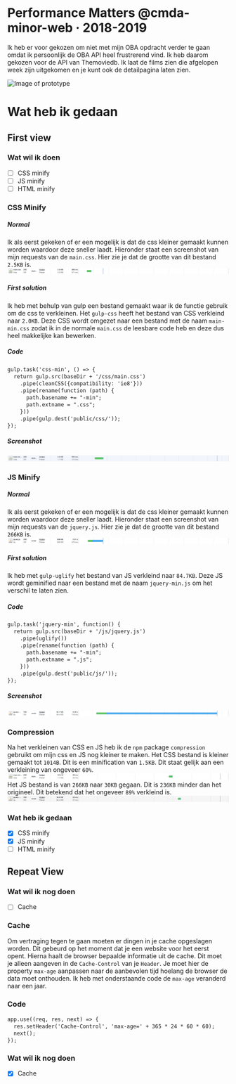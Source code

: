 # Performance Matters @cmda-minor-web · 2018-2019

Ik heb er voor gekozen om niet met mijn OBA opdracht verder te gaan omdat ik persoonlijk de OBA API heel frustrerend vind. Ik heb daarom gekozen voor de API van Themoviedb. Ik laat de films zien die afgelopen week zijn uitgekomen en je kunt ook de detailpagina laten zien.

![Image of prototype](assets/img/readme-img/screenshot-app.png)

# Wat heb ik gedaan
## First view
### Wat wil ik doen
- [ ] CSS minify
- [ ] JS minify
- [ ] HTML minify

### CSS Minify
##### Normal
Ik als eerst gekeken of er een mogelijk is dat de css kleiner gemaakt kunnen worden waardoor deze sneller laadt. Hieronder staat een screenshot van mijn requests van de `main.css`. Hier zie je dat de grootte van dit bestand `2.5KB` is.
![Image of slow requests](assets/img/readme-img/css-normal-fast-3g.png)
##### First solution
Ik heb met behulp van gulp een bestand gemaakt waar ik de functie gebruik om de css te verkleinen. Het `gulp-css` heeft het bestand van CSS verkleind naar `2.0KB`. Deze CSS wordt omgezet naar een bestand met de naam `main-min.css`  zodat ik in de normale `main.css` de leesbare code heb en deze dus heel makkelijke kan bewerken.
##### Code
```
gulp.task('css-min', () => {
  return gulp.src(baseDir + '/css/main.css')
    .pipe(cleanCSS({compatibility: 'ie8'}))
    .pipe(rename(function (path) {
      path.basename += "-min";
      path.extname = ".css";
    }))
    .pipe(gulp.dest('public/css/'));
});
```
##### Screenshot
![Image of slow requests](assets/img/readme-img/css-minified-fast-3g.png)


### JS Minify
##### Normal
Ik als eerst gekeken of er een mogelijk is dat de css kleiner gemaakt kunnen worden waardoor deze sneller laadt. Hieronder staat een screenshot van mijn requests van de `jquery.js`. Hier zie je dat de grootte van dit bestand `266KB` is.
![Image of slow requests](assets/img/readme-img/js-normal-fast-3g.png)
##### First solution
Ik heb met `gulp-uglify` het bestand van JS verkleind naar `84.7KB`. Deze JS wordt geminified naar een bestand met de naam `jquery-min.js` om het verschil te laten zien.
##### Code
```
gulp.task('jquery-min', function() {
  return gulp.src(baseDir + '/js/jquery.js') 
    .pipe(uglify()) 
    .pipe(rename(function (path) {
      path.basename += "-min";
      path.extname = ".js";
    }))
    .pipe(gulp.dest('public/js/'));
});
```
##### Screenshot
![Image of slow requests](assets/img/readme-img/js-minified-fast-3g.png)

### Compression
Na het verkleinen van CSS en JS heb ik de `npm` package `compression` gebruikt om mijn css en JS nog kleiner te maken.
Het CSS bestand is kleiner gemaakt tot `1014B`. Dit is een minification van `1.5KB`. Dit staat gelijk aan een verkleining van ongeveer `60%`.
![Image of slow requests](assets/img/readme-img/css-compressed-fast-3g.png)
Het JS bestand is van `266KB` naar `30KB` gegaan. Dit is `236KB` minder dan het origineel. Dit betekend dat het ongeveer `89%` verkleind is.
![Image of slow requests](assets/img/readme-img/js-compressed-fast-3g.png)

### Wat heb ik gedaan
- [x] CSS minify
- [x] JS minify
- [ ] HTML minify

## Repeat View
### Wat wil ik nog doen
- [ ] Cache

### Cache
Om vertraging tegen te gaan moeten er dingen in je cache opgeslagen worden. Dit gebeurd op het moment dat je een website voor het eerst opent. Hierna haalt de browser bepaalde informatie uit de cache. Dit moet je alleen aangeven in de `Cache-Control` van je `Header`. Je moet hier de property `max-age` aanpassen naar de aanbevolen tijd hoelang de browser de data moet onthouden. Ik heb met onderstaande code de `max-age` veranderd naar een jaar.

### Code
```
app.use((req, res, next) => {
  res.setHeader('Cache-Control', 'max-age=' + 365 * 24 * 60 * 60);
  next();
});
```
### Wat wil ik nog doen
- [x] Cache
